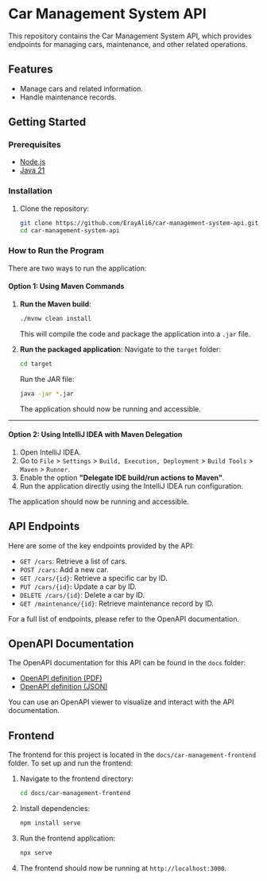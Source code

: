 # Car Management System API

This repository contains the Car Management System API, which provides endpoints for managing cars, maintenance, and other related operations. 

## Features

- Manage cars and related information.
- Handle maintenance records.

## Getting Started

### Prerequisites

- [Node.js](https://nodejs.org/)
- [Java 21](https://www.oracle.com/java/technologies/javase-jdk21-downloads.html)

### Installation

1. Clone the repository:
    ```bash
    git clone https://github.com/ErayAli6/car-management-system-api.git
    cd car-management-system-api
    ```

### How to Run the Program

There are two ways to run the application:

#### Option 1: Using Maven Commands
1. **Run the Maven build**:
    ```bash
    ./mvnw clean install
    ```
   This will compile the code and package the application into a `.jar` file.

2. **Run the packaged application**:
   Navigate to the `target` folder:
    ```bash
    cd target
    ```
   Run the JAR file:
    ```bash
    java -jar *.jar
    ```
   The application should now be running and accessible.

---

#### Option 2: Using IntelliJ IDEA with Maven Delegation
1. Open IntelliJ IDEA.
2. Go to `File` > `Settings` > `Build, Execution, Deployment` > `Build Tools` > `Maven` > `Runner`.
3. Enable the option **"Delegate IDE build/run actions to Maven"**.
4. Run the application directly using the IntelliJ IDEA run configuration.

The application should now be running and accessible.

## API Endpoints

Here are some of the key endpoints provided by the API:

- `GET /cars`: Retrieve a list of cars.
- `POST /cars`: Add a new car.
- `GET /cars/{id}`: Retrieve a specific car by ID.
- `PUT /cars/{id}`: Update a car by ID.
- `DELETE /cars/{id}`: Delete a car by ID.
- `GET /maintenance/{id}`: Retrieve maintenance record by ID.

For a full list of endpoints, please refer to the OpenAPI documentation.

## OpenAPI Documentation

The OpenAPI documentation for this API can be found in the `docs` folder:

- [OpenAPI definition (PDF)](docs/CarManagementApi%20-%20OpenAPI%20definition.pdf)
- [OpenAPI definition (JSON)](docs/car-management-api-docs.json)

You can use an OpenAPI viewer to visualize and interact with the API documentation.

## Frontend

The frontend for this project is located in the `docs/car-management-frontend` folder. To set up and run the frontend:

1. Navigate to the frontend directory:
    ```bash
    cd docs/car-management-frontend
    ```

2. Install dependencies:
    ```bash
    npm install serve
    ```

3. Run the frontend application:
    ```bash
    npx serve
    ```

4. The frontend should now be running at `http://localhost:3000`.
